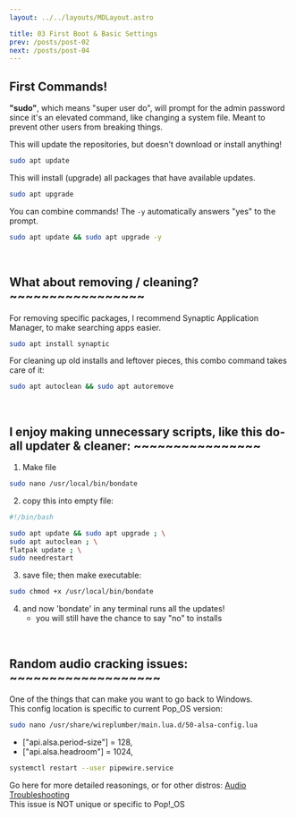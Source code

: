 ```yaml
---
layout: ../../layouts/MDLayout.astro

title: 03 First Boot & Basic Settings
prev: /posts/post-02
next: /posts/post-04
---
```



## First Commands!

**"sudo"**, which means "super user do", will prompt for the admin password since it's an elevated command, like changing a system file. Meant to prevent other users from breaking things.

This will update the repositories, but doesn't download or install anything!
```sh
sudo apt update
```

This will install (upgrade) all packages that have available updates.
```sh
sudo apt upgrade
```

You can combine commands! The `-y` automatically answers "yes" to the prompt.
```sh
sudo apt update && sudo apt upgrade -y
```
<br>

## What about removing / cleaning? ~~~~~~~~~~~~~~~~~
For removing specific packages, I recommend Synaptic Application Manager, to make searching apps easier.
```sh
sudo apt install synaptic
```
For cleaning up old installs and leftover pieces, this combo command takes care of it:
```sh
sudo apt autoclean && sudo apt autoremove
```
<br>


## I enjoy making unnecessary scripts, like this do-all updater & cleaner: ~~~~~~~~~~~~~~~~
1. Make file
```sh
sudo nano /usr/local/bin/bondate
```
2. copy this into empty file:
```sh
#!/bin/bash

sudo apt update && sudo apt upgrade ; \
sudo apt autoclean ; \
flatpak update ; \
sudo needrestart
```
3. save file; then make executable:
```sh
sudo chmod +x /usr/local/bin/bondate
```
4. and now 'bondate' in any terminal runs all the updates!
    - you will still have the chance to say "no" to installs

<br>

## Random audio cracking issues: ~~~~~~~~~~~~~~~~~~~

One of the things that can make you want to go back to Windows.<br>
This config location is specific to current Pop_OS version:
```sh
sudo nano /usr/share/wireplumber/main.lua.d/50-alsa-config.lua
```
- ["api.alsa.period-size"] = 128,
- ["api.alsa.headroom"] = 1024,
```sh
systemctl restart --user pipewire.service
```
Go  here for more detailed reasonings, or for other distros:
[Audio Troubleshooting](https://forum.manjaro.org/t/howto-troubleshoot-crackling-in-pipewire/82442) <br>
This issue is NOT unique or specific to Pop!_OS
